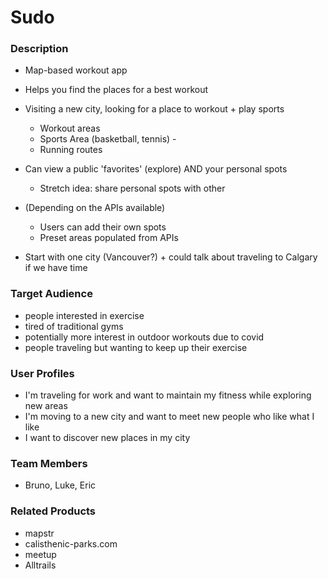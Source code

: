 # Sudo

### Description
- Map-based workout app
- Helps you find the places for a best workout
- Visiting a new city, looking for a place to workout + play sports
  - Workout areas
  - Sports Area (basketball, tennis) -
  - Running routes
- Can view a public 'favorites' (explore) AND your personal spots
  - Stretch idea: share personal spots with other

- (Depending on the APIs available)
  - Users can add their own spots
  - Preset areas populated from APIs

- Start with one city (Vancouver?) + could talk about traveling to Calgary if we have time

### Target Audience
- people interested in exercise
- tired of traditional gyms
- potentially more interest in outdoor workouts due to covid
- people traveling but wanting to keep up their exercise

### User Profiles
- I'm traveling for work and want to maintain my fitness while exploring new areas
- I'm moving to a new city and want to meet new people who like what I like
- I want to discover new places in my city

### Team Members
- Bruno, Luke, Eric

### Related Products
- mapstr
- calisthenic-parks.com
- meetup
- Alltrails
